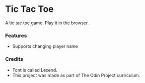 # Tic Tac Toe

A tic tac toe game. Play it in the browser.

### Features
- Supports changing player name

### Credits
- Font is called Lexend.
- This project was made as part of The Odin Project curriculum.
